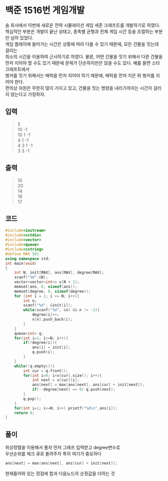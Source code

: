 # 백준 1516번 게임개발

숌 회사에서 이번에 새로운 전략 시뮬레이션 게임 세준 크래프트를 개발하기로 하였다.</br>
핵심적인 부분은 개발이 끝난 상태고, 종족별 균형과 전체 게임 시간 등을 조절하는 부분만 남아 있었다.</br>
게임 플레이에 들어가는 시간은 상황에 따라 다를 수 있기 때문에, 모든 건물을 짓는데 걸리는</br>
최소의 시간을 이용하여 근사하기로 하였다. 물론, 어떤 건물을 짓기 위해서 다른 건물을</br>
먼저 지어야 할 수도 있기 때문에 문제가 단순하지만은 않을 수도 있다. 예를 들면 스타크래프트에서 </br>
벙커를 짓기 위해서는 배럭을 먼저 지어야 하기 때문에, 배럭을 먼저 지은 뒤 벙커를 지어야 한다.</br>
편의상 자원은 무한히 많이 가지고 있고, 건물을 짓는 명령을 내리기까지는 시간이 걸리지 않는다고 가정하자.</br>

## 입력
> 5</br>
10 -1</br>
10 1 -1</br>
4 1 -1</br>
4 3 1 -1</br>
3 3 -1</br>

## 출력
> 10</br>
20</br>
14</br>
18</br>
17</br>

## 코드
```c++
#include<iostream>
#include<cstdio>
#include<vector>
#include<queue>
#include<cstring>
#define MAX 501
using namespace std;
int main(void)
{
    int N, init[MAX], ans[MAX], degree[MAX];
    scanf("%d",&N);
    vector<vector<int>> v(N + 1);
    memset(ans, 0, sizeof(ans));
    memset(degree, 0, sizeof(degree));
    for (int i = 1; i <= N; i++){
        int n;
        scanf("%d", &init[i]);
        while(scanf("%d", &n) && n != -1){
            degree[i]++; 
            v[n].push_back(i);
        }
    }
    queue<int> q;
    for(int i=1; i<=N; i++){
        if(!degree[i]){
            ans[i] = init[i];
            q.push(i); 
        }
    }
    while(!q.empty()){
        int cur = q.front();
        for(int i=0; i<v[cur].size(); i++){
            int next = v[cur][i];
            ans[next] = max(ans[next], ans[cur] + init[next]);
            if(--degree[next] == 0) q.push(next);
        }
        q.pop();
    }
    for(int i=1; i<=N; i++) printf("%d\n",ans[i]);
    return 0;
}
```

## 풀이
위상정렬을 이용해서 풀자 먼저 그래프 입력받고 degree변수로 </br>
우선순위를 체크 큐로 돌려주자 특히 여기가 중요하다 </br>

```c++
ans[next] = max(ans[next], ans[cur] + init[next]);
```

현재들어와 있는 정점에 합과 다음노드의 순정값을 더하는 것 </br>
